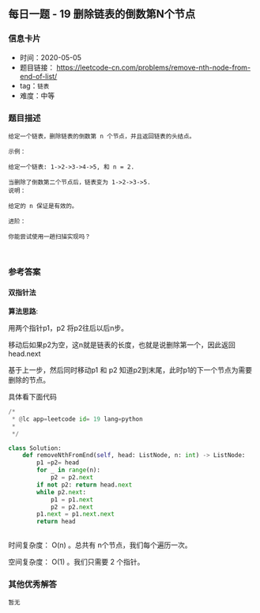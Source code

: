 ## 每日一题 - 19 删除链表的倒数第N个节点
 
### 信息卡片

- 时间：2020-05-05
- 题目链接： https://leetcode-cn.com/problems/remove-nth-node-from-end-of-list/
- tag：`链表`
- 难度：中等

### 题目描述

```
给定一个链表，删除链表的倒数第 n 个节点，并且返回链表的头结点。

示例：

给定一个链表: 1->2->3->4->5, 和 n = 2.

当删除了倒数第二个节点后，链表变为 1->2->3->5.
说明：

给定的 n 保证是有效的。

进阶：

你能尝试使用一趟扫描实现吗？
 
   
```



### 参考答案

#### 双指针法
 

**算法思路**:

用两个指针p1，p2  将p2往后以后n步。

移动后如果p2为空，这n就是链表的长度，也就是说删除第一个，因此返回head.next

基于上一步，然后同时移动p1 和 p2  知道p2到末尾，此时p1的下一个节点为需要删除的节点。 
 
具体看下面代码

```python
/*
 * @lc app=leetcode id= 19 lang=python
 *
 */

class Solution:
    def removeNthFromEnd(self, head: ListNode, n: int) -> ListNode:
        p1 =p2= head
        for _ in range(n):
            p2 = p2.next
        if not p2: return head.next
        while p2.next:
            p1 = p1.next
            p2 = p2.next
        p1.next = p1.next.next
        return head
		
```
 
时间复杂度： O(n) 。总共有 n个节点，我们每个遍历一次。

空间复杂度： O(1) 。我们只需要 2 个指针。

### 其他优秀解答


```
暂无
```
